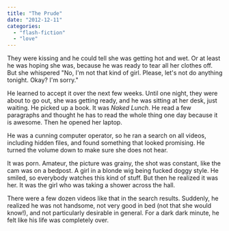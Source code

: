 ```yaml
---
title: "The Prude"
date: "2012-12-11"
categories: 
  - "flash-fiction"
  - "love"
---
```


They were kissing and he could tell she was getting hot and wet. Or at least he was hoping she was, because he was ready to tear all her clothes off. But she whispered "No, I'm not that kind of girl. Please, let's not do anything tonight. Okay? I'm sorry."

He learned to accept it over the next few weeks. Until one night, they were about to go out, she was getting ready, and he was sitting at her desk, just waiting. He picked up a book. It was _Naked Lunch_. He read a few paragraphs and thought he has to read the whole thing one day because it is awesome. Then he opened her laptop.

He was a cunning computer operator, so he ran a search on all videos, including hidden files, and found something that looked promising. He turned the volume down to make sure she does not hear.

It was porn. Amateur, the picture was grainy, the shot was constant, like the cam was on a bedpost. A girl in a blonde wig being fucked doggy style. He smiled, so everybody watches this kind of stuff. But then he realized it was her. It was the girl who was taking a shower across the hall.

There were a few dozen videos like that in the search results. Suddenly, he realized he was not handsome, not very good in bed (not that she would know!), and not particularly desirable in general. For a dark dark minute, he felt like his life was completely over.
